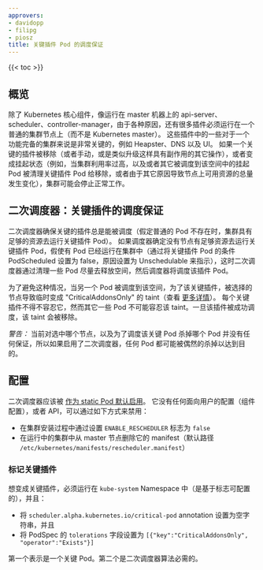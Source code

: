 ```yaml
---
approvers:
- davidopp
- filipg
- piosz
title: 关键插件 Pod 的调度保证
---
```


{{< toc >}}



## 概览

除了 Kubernetes 核心组件，像运行在 master 机器上的 api-server、scheduler、controller-manager，由于各种原因，还有很多插件必须运行在一个普通的集群节点上（而不是 Kubernetes master）。
这些插件中的一些对于一个功能完备的集群来说是非常关键的，例如 Heapster、DNS 以及 UI。
如果一个关键的插件被移除（或者手动，或是类似升级这样具有副作用的其它操作），或者变成挂起状态（例如，当集群利用率过高，以及或者其它被调度到该空间中的挂起 Pod 被清理关键插件 Pod 给移除，或者由于其它原因导致节点上可用资源的总量发生变化），集群可能会停止正常工作。



## 二次调度器：关键插件的调度保证

二次调度器确保关键的插件总是能被调度（假定普通的 Pod 不存在时，集群具有足够的资源去运行关键插件 Pod）。
如果调度器确定没有节点有足够资源去运行关键插件 Pod，假使有 Pod 已经运行在集群中（通过将关键插件 Pod 的条件 PodScheduled 设置为 false，原因设置为 Unschedulable  来指示），这时二次调度器通过清理一些 Pod 尽量去释放空间，然后调度器将调度该插件 Pod。



为了避免这种情况，当另一个 Pod 被调度到该空间，为了该关键插件，被选择的节点导致临时变成 "CriticalAddonsOnly" 的 taint（查看 [更多详情](https://git.k8s.io/community/contributors/design-proposals/taint-toleration-dedicated.md)）。
每个关键插件不得不容忍它，然而其它一些 Pod 不可能容忍该 taint。一旦该插件被成功调度，该 taint 会被移除。

*警告：* 当前对选中哪个节点，以及为了调度该关键 Pod 杀掉哪个 Pod 并没有任何保证，所以如果启用了二次调度器，任何 Pod 都可能被偶然的杀掉以达到目的。



## 配置

二次调度器应该被 [作为 static Pod 默认启用](https://git.k8s.io/kubernetes/cluster/saltbase/salt/rescheduler/rescheduler.manifest)。
它没有任何面向用户的配置（组件配置），或者 API，可以通过如下方式来禁用：



* 在集群安装过程中通过设置 `ENABLE_RESCHEDULER` 标志为 `false`
* 在运行中的集群中从 master 节点删除它的 manifest（默认路径 `/etc/kubernetes/manifests/rescheduler.manifest`）



### 标记关键插件

想变成关键插件，必须运行在 `kube-system` Namespace 中（是基于标志可配置的），并且：
* 将 `scheduler.alpha.kubernetes.io/critical-pod` annotation 设置为空字符串，并且
* 将 PodSpec 的 `tolerations` 字段设置为 `[{"key":"CriticalAddonsOnly", "operator":"Exists"}]`

第一个表示是一个关键 Pod。第二个是二次调度器算法必需的。